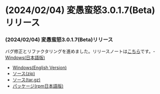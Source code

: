 # (2024/02/04) 変愚蛮怒3.0.1.7(Beta)リリース

### (2024/02/04) 変愚蛮怒3.0.1.7(Beta)リリース
バグ修正とリファクタリングを進めました。リリースノートは[こちら](https://github.com/hengband/hengband/releases/tag/3.0.1.7-Beta)です。- [Windows(日本語版)](https://github.com/hengband/hengband/releases/download/3.0.1.7-Beta/Hengband-3.0.1.7-Beta-jp.zip)
- [Windows(English Version)](https://github.com/hengband/hengband/releases/download/3.0.1.7-Beta/Hengband-3.0.1.7-Beta-en.zip)
- [ソース(zip)](https://github.com/hengband/hengband/archive/refs/tags/3.0.1.7-Beta.zip)
- [ソース(tar.gz)](https://github.com/hengband/hengband/archive/refs/tags/3.0.1.7-Beta.tar.gz)
- [パッケージ(rpm日本語版)](https://copr.fedorainfracloud.org/coprs/whitehara/hengband/build/6986529/)

